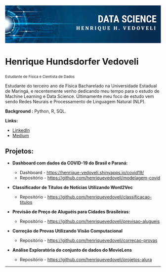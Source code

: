 <p align="center">
  <img src="banner.png" >
</p>

# Henrique Hundsdorfer Vedoveli
<sub>Estudante de Física e Cientista de Dados</sub>

Estudante do terceiro ano de Física Bacharelado na Universidade Estadual de Maringá, e recentemente venho dedicando meu tempo para o estudo de Machine Learning e Data Science. Últimamente meu foco de estudo vem sendo Redes Neurais e Processamento de Linguagem Natural (NLP).

**Background :**  Python, R, SQL.

**Links:**
* [LinkedIn](https://www.linkedin.com/in/henrique-vedoveli)
* [Medium](https://medium.com/@henriquevedoveli)


## Projetos:

* **Dashboard com dados da COVID-19 do Brasil e Paraná:** 
  * Dashboard - https://henrique-vedoveli.shinyapps.io/covid19/
  * Repositório - https://github.com/henriquevedoveli/modelagem-covid
  
* **Classificador de Títulos de Notícias Utilizando Word2Vec**
  * Repositório - https://github.com/henriquevedoveli/classificacao-titulos
  
* **Previsão de Preço de Aluguéis para Cidades Brasileiras:** 
  * Repositório - https://github.com/henriquevedoveli/previsao-alugueis
  
* **Correção de Provas Utilizando Visão Computacional**
  * Repositório - https://github.com/henriquevedoveli/correcao-provas
 
* **Análise Exploratória do conjunto de dados do MovieLens**
  * Repositório - https://github.com/henriquevedoveli/projetos-alura

 
---
